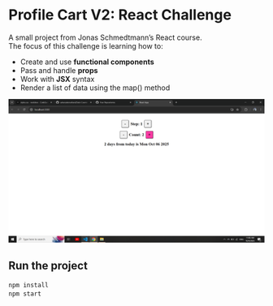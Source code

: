 # Profile Cart V2: React Challenge

A small project from Jonas Schmedtmann’s React course.  
The focus of this challenge is learning how to:

- Create and use **functional components**
- Pass and handle **props**
- Work with **JSX** syntax
- Render a list of data using the map() method

![Project Screenshot](./profile%20v2.png)


## Run the project

```bash
npm install
npm start
```
